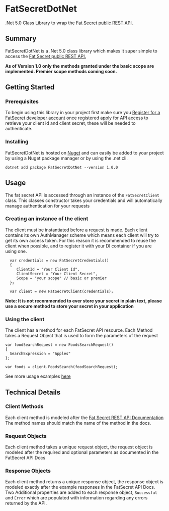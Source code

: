 # FatSecretDotNet
.Net 5.0 Class Library to wrap the [Fat Secret public REST API.](https://platform.fatsecret.com/api/Default.aspx?screen=rapiref2)



## Summary
FatSecretDotNet is a .Net 5.0 class library which makes it super simple to access the [Fat Secret public REST API.](https://platform.fatsecret.com/api/Default.aspx?screen=rapiref2)

**As of Version 1.0 only the methods granted under the basic scope are implemented. Premier scope methods coming soon.**

## Getting Started

### Prerequisites
To begin using this library in your project first make sure you [Register for a FatSecret developer account](https://platform.fatsecret.com/api/Default.aspx?screen=r) once registered apply for API access to retrieve your client id and client secret, these will be needed to authenticate.

### Installing
FatSecretDotNet is hosted on [Nuget](https://www.nuget.org/packages/FatSecretDotNet/) and can easily be added to your project by using a Nuget package manager or by using the .net cli.

`dotnet add package FatSecretDotNet --version 1.0.0`

## Usage
The fat secret API is accessed through an instance of the `FatSecretClient` class. This classes constructor takes your credentials and will automatically manage authentication for your requests

### Creating an instance of the client
The client must be instantiated before a request is made. Each client contains its own AuthManager scheme which means each client will try to get its own access token. For this reason it is recommended to reuse the client when possible, and to register it with your DI container if you are using one.
```
  var credentials = new FatSecretCredentials()
  {
     ClientId = "Your Client Id",
     ClientSecret = "Your Client Secret",
     Scope = "your scope" // basic or premier
  };

  var client = new FatSecretClient(credentials);
```
**Note: It is not recommended to ever store your secret in plain text, please use a secure method to store your secret in your application**

### Using the client
The client has a method for each FatSecret API resource. Each Method takes a Request Object that is used to form the parameters of the request
```
var foodSearchRequest = new FoodsSearchRequest()
{
  SearchExpression = "Apples"
};

var foods = client.FoodsSearch(foodSearchRequest);
```

See more usage examples [here](docs/UsageExamples.md)

## Technical Details
### Client Methods
Each client method is modeled after the [Fat Secret REST API Documentation](https://platform.fatsecret.com/api/Default.aspx?screen=rapiref2) The method names should match the name of the method in the docs.

### Request Objects
Each client method takes a unique request object, the request object is modeled after the required and optional parameters as documented in the FatSecret API Docs

### Response Objects
Each client method returns a unique response object, the response object is modeled exactly after the example responses in the FatSecret API Docs. Two Additional properties are added to each response object, `Successful` and `Error` which are populated with information regarding any errors returned by the API.
